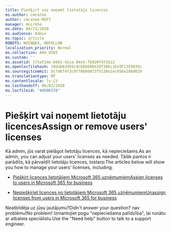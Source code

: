 ```yaml
---
title: Piešķirt vai noņemt lietotāju licences
ms.author: cmcatee
author: cmcatee-MSFT
manager: mnirkhe
ms.date: 04/21/2020
ms.audience: Admin
ms.topic: article
ROBOTS: NOINDEX, NOFOLLOW
localization_priority: Normal
ms.collection: Adm_O365
ms.custom: ''
ms.assetid: 175af24e-b863-42ca-84e5-fb920f472b12
ms.openlocfilehash: 19dab63d93c4cb6b600e39f38bc1619f1359939c
ms.sourcegitcommit: bc7d6f4f3c9f7060d073f5130e1ec856e248d020
ms.translationtype: MT
ms.contentlocale: lv-LV
ms.lasthandoff: 06/02/2020
ms.locfileid: "44506378"
---
```

# <a name="assign-or-remove-users-licenses"></a><span data-ttu-id="bf7ab-102">Piešķirt vai noņemt lietotāju licences</span><span class="sxs-lookup"><span data-stu-id="bf7ab-102">Assign or remove users' licenses</span></span>

<span data-ttu-id="bf7ab-103">Kā admin, jūs varat pielāgot lietotāju licences, kā nepieciešams.</span><span class="sxs-lookup"><span data-stu-id="bf7ab-103">As an admin, you can adjust your users' licenses as needed.</span></span> <span data-ttu-id="bf7ab-104">Tālāk pantos ir parādīts, kā pārvaldīt lietotāju licences, tostarp:</span><span class="sxs-lookup"><span data-stu-id="bf7ab-104">The articles below will show you how to manage your users' licenses, including:</span></span>
  
- [<span data-ttu-id="bf7ab-105">Piešķirt licences lietotājiem Microsoft 365 uzņēmumiem</span><span class="sxs-lookup"><span data-stu-id="bf7ab-105">Assign licenses to users in Microsoft 365 for business</span></span>](https://docs.microsoft.com/microsoft-365/admin/subscriptions-and-billing/assign-licenses-to-users)

- [<span data-ttu-id="bf7ab-106">Nepiešķiriet licences no lietotājiem Microsoft 365 uzņēmumiem</span><span class="sxs-lookup"><span data-stu-id="bf7ab-106">Unassign licenses from users in Microsoft 365 for business</span></span>](https://docs.microsoft.com/microsoft-365/admin/subscriptions-and-billing/remove-licenses-from-users)

<span data-ttu-id="bf7ab-107">Neatbildēja uz jūsu jautājumu?</span><span class="sxs-lookup"><span data-stu-id="bf7ab-107">Didn't answer your question?</span></span> <span data-ttu-id="bf7ab-108">nav problēmu!</span><span class="sxs-lookup"><span data-stu-id="bf7ab-108">No problem!</span></span> <span data-ttu-id="bf7ab-109">Izmantojiet pogu "nepieciešama palīdzība", lai runātu ar atbalsta speciālistu.</span><span class="sxs-lookup"><span data-stu-id="bf7ab-109">Use the "Need help" button to talk to a support engineer.</span></span>